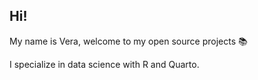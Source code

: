 ## Hi!
My name is Vera, welcome to my open source projects :books:

I specialize in data science with R and Quarto.
